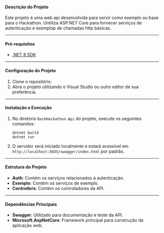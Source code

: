 #### Descrição do Projeto
Este projeto é uma web api desenvolvida para servir como exemplo ou base para o Hackathon.
Untiliza ASP.NET Core para fornecer serviços de autenticação e exemplop de chamadas http básicas.

---

#### Pré-requisitos
- [.NET 8 SDK](https://dotnet.microsoft.com/download/dotnet/8.0)

---

#### Configuração do Projeto
1. Clone o repositório.
2. Abra o projeto utilizando o Visual Studio ou outro editor de sua preferência.

---

#### Instalação e Execução
1. No diretório `BackHackathon.Api` do projeto, execute os seguintes comandos:
   ```
   dotnet build
   dotnet run
   ```
2. O servidor será iniciado localmente e estará acessível em `http://localhost:5035/swagger/index.html` por padrão.

---

#### Estrutura do Projeto
- **Auth**: Contém os serviços relacionados à autenticação.
- **Exemplo**: Contém os serviços de exemplo.
- **Controllers**: Contém os controladores da API.

---

#### Dependências Principais
- **Swagger**: Utilizado para documentação e teste da API.
- **Microsoft.AspNetCore**: Framework principal para construção da aplicação web.
